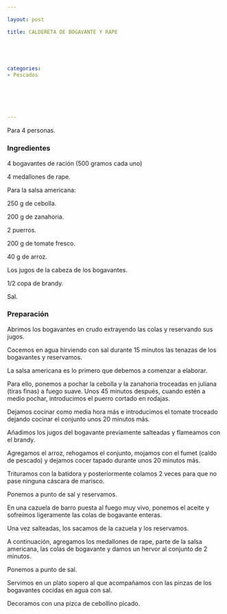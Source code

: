 ```yaml
---

layout: post

title: CALDERETA DE BOGAVANTE Y RAPE





categories:
- Pescados






---
```


Para 4 personas.

<h3>Ingredientes</h3>

4 bogavantes de ración (500 gramos cada uno)

4 medallones de rape.

Para la salsa americana:

250 g de cebolla.

200 g de zanahoria.

2 puerros.

200 g de tomate fresco.

40 g de arroz.

Los jugos de la cabeza de los bogavantes.

1/2 copa de brandy.

Sal.

<h3>Preparación</h3>

Abrimos los bogavantes en crudo extrayendo las colas y reservando sus jugos.

Cocemos en agua hirviendo con sal durante 15 minutos las tenazas de los bogavantes y reservamos.

La salsa americana es lo primero que debemos a comenzar a elaborar.

Para ello, ponemos a pochar la cebolla y la zanahoria troceadas en juliana (tiras finas) a fuego suave. Unos 45 minutos después, cuando estén a medio pochar, introducimos el puerro cortado en rodajas.

Dejamos cocinar como media hora más e introducimos el tomate troceado dejando cocinar el conjunto unos 20 minutos más.

Añadimos los jugos del bogavante previamente salteadas y flameamos con el brandy.

Agregamos el arroz, rehogamos el conjunto, mojamos con el fumet (caldo de pescado) y dejamos cocer tapado durante unos 20 minutos más.

Trituramos con la batidora y posteriormente colamos 2 veces para que no pase ninguna cáscara de marisco.

Ponemos a punto de sal y reservamos.

En una cazuela de barro puesta al fuego muy vivo, ponemos el aceite y sofreímos ligeramente las colas de bogavante enteras.

Una vez salteadas, los sacamos de la cazuela y los reservamos.

A continuación, agregamos los medallones de rape, parte de la salsa americana, las colas de bogavante y damos un hervor al conjunto de 2 minutos.

Ponemos a punto de sal.

Servimos en un plato sopero al que acompañamos con las pinzas de los bogavantes cocidas en agua con sal.

Decoramos con una pizca de cebollino picado.